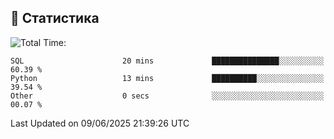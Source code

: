 ##  🐘 Статистика

<!--START_SECTION:waka-->
![Total Time: ](http://img.shields.io/badge/Code%20Time-33%20mins-blue)

```text
SQL                      20 mins             ███████████████░░░░░░░░░░   60.39 % 
Python                   13 mins             ██████████░░░░░░░░░░░░░░░   39.54 % 
Other                    0 secs              ░░░░░░░░░░░░░░░░░░░░░░░░░   00.07 % 
```


 Last Updated on 09/06/2025 21:39:26 UTC
<!--END_SECTION:waka-->
